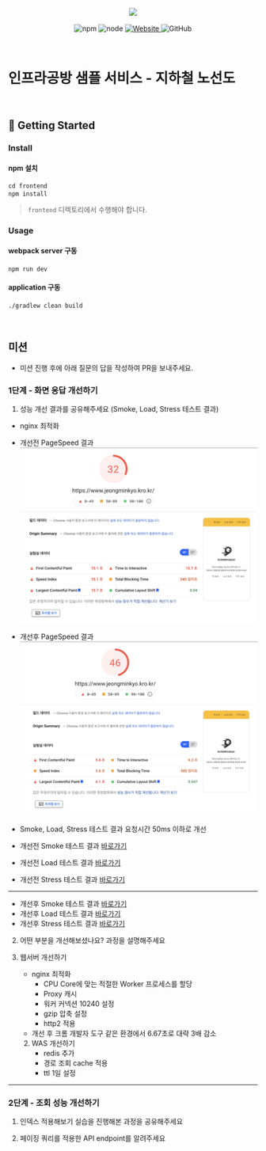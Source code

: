 <p align="center">
    <img width="200px;" src="https://raw.githubusercontent.com/woowacourse/atdd-subway-admin-frontend/master/images/main_logo.png"/>
</p>
<p align="center">
  <img alt="npm" src="https://img.shields.io/badge/npm-%3E%3D%205.5.0-blue">
  <img alt="node" src="https://img.shields.io/badge/node-%3E%3D%209.3.0-blue">
  <a href="https://edu.nextstep.camp/c/R89PYi5H" alt="nextstep atdd">
    <img alt="Website" src="https://img.shields.io/website?url=https%3A%2F%2Fedu.nextstep.camp%2Fc%2FR89PYi5H">
  </a>
  <img alt="GitHub" src="https://img.shields.io/github/license/next-step/atdd-subway-service">
</p>

<br>

# 인프라공방 샘플 서비스 - 지하철 노선도

<br>

## 🚀 Getting Started

### Install
#### npm 설치
```
cd frontend
npm install
```
> `frontend` 디렉토리에서 수행해야 합니다.

### Usage
#### webpack server 구동
```
npm run dev
```
#### application 구동
```
./gradlew clean build
```
<br>

## 미션

* 미션 진행 후에 아래 질문의 답을 작성하여 PR을 보내주세요.

### 1단계 - 화면 응답 개선하기
1. 성능 개선 결과를 공유해주세요 (Smoke, Load, Stress 테스트 결과)
- nginx 최적화
- 개선전 PageSpeed 결과
  ![image1](./k6/result/before_nginx.png)
- 개선후 PageSpeed 결과
  ![image2](./k6/result/after_nginx.png)

- Smoke, Load, Stress 테스트 결과 요청시간 50ms 이하로 개선

- 개선전 Smoke 테스트 결과 [바로가기](./k6/result/before_smoke.md)
- 개선전 Load 테스트 결과 [바로가기](./k6/result/before_load.md)
- 개선전 Stress 테스트 결과 [바로가기](./k6/result/before_stress.md)

---

- 개선후 Smoke 테스트 결과 [바로가기](../k6/after/smoke_test_result.md)
- 개선후 Load 테스트 결과 [바로가기](../k6/after/load_test_result.md)
- 개선후 Stress 테스트 결과 [바로가기](../k6/after/stress_test_result.md)



2. 어떤 부분을 개선해보셨나요? 과정을 설명해주세요

1. 웹서버 개선하기
    - nginx 최적화
        - CPU Core에 맞는 적절한 Worker 프로세스를 할당
        - Proxy 캐시
        - 워커 커넥션 10240 설정
        - gzip 압축 설정
        - http2 적용
    - 개선 후 크롬 개발자 도구 같은 환경에서 6.67초로 대략 3배 감소
    2. WAS 개선하기
        - redis 추가
        - 경로 조회 cache 적용
        - ttl 1일 설정
---

### 2단계 - 조회 성능 개선하기
1. 인덱스 적용해보기 실습을 진행해본 과정을 공유해주세요

2. 페이징 쿼리를 적용한 API endpoint를 알려주세요

